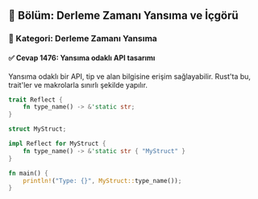 ## 📘 Bölüm: Derleme Zamanı Yansıma ve İçgörü
### 🔹 Kategori: Derleme Zamanı Yansıma
#### ✅ Cevap 1476: Yansıma odaklı API tasarımı

Yansıma odaklı bir API, tip ve alan bilgisine erişim sağlayabilir. Rust'ta bu, trait'ler ve makrolarla sınırlı şekilde yapılır.

```rust
trait Reflect {
    fn type_name() -> &'static str;
}

struct MyStruct;

impl Reflect for MyStruct {
    fn type_name() -> &'static str { "MyStruct" }
}

fn main() {
    println!("Type: {}", MyStruct::type_name());
}
```
